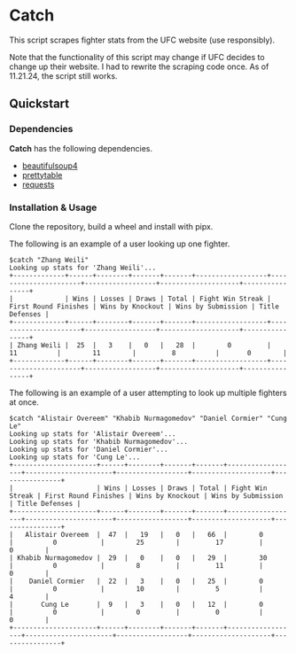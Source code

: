 # Catch

This script scrapes fighter stats from the UFC website (use responsibly).

Note that the functionality of this script may change if UFC decides to change up their website. I had to rewrite the scraping code once. As of 11.21.24, the script still works.

## Quickstart

### Dependencies

**Catch** has the following dependencies.

* [beautifulsoup4](https://code.launchpad.net/beautifulsoup)
* [prettytable](https://github.com/prettytable/prettytable)
* [requests](https://github.com/psf/requests)

### Installation & Usage

Clone the repository, build a wheel and install with pipx.

The following is an example of a user looking up one fighter.

```
$catch "Zhang Weili"
Looking up stats for 'Zhang Weili'...
+-------------+------+--------+-------+-------+------------------+----------------------+------------------+--------------------+----------------+
|             | Wins | Losses | Draws | Total | Fight Win Streak | First Round Finishes | Wins by Knockout | Wins by Submission | Title Defenses |
+-------------+------+--------+-------+-------+------------------+----------------------+------------------+--------------------+----------------+
| Zhang Weili |  25  |   3    |   0   |   28  |        0         |          11          |        11        |         8          |       0        |
+-------------+------+--------+-------+-------+------------------+----------------------+------------------+--------------------+----------------+
```

The following is an example of a user attempting to look up multiple fighters at once.

```
$catch "Alistair Overeem" "Khabib Nurmagomedov" "Daniel Cormier" "Cung Le"
Looking up stats for 'Alistair Overeem'...
Looking up stats for 'Khabib Nurmagomedov'...
Looking up stats for 'Daniel Cormier'...
Looking up stats for 'Cung Le'...
+---------------------+------+--------+-------+-------+------------------+----------------------+------------------+--------------------+----------------+
|                     | Wins | Losses | Draws | Total | Fight Win Streak | First Round Finishes | Wins by Knockout | Wins by Submission | Title Defenses |
+---------------------+------+--------+-------+-------+------------------+----------------------+------------------+--------------------+----------------+
|   Alistair Overeem  |  47  |   19   |   0   |   66  |        0         |          0           |        25        |         17         |       0        |
| Khabib Nurmagomedov |  29  |   0    |   0   |   29  |        30        |          0           |        8         |         11         |       0        |
|    Daniel Cormier   |  22  |   3    |   0   |   25  |        0         |          0           |        10        |         5          |       4        |
|       Cung Le       |  9   |   3    |   0   |   12  |        0         |          0           |        0         |         0          |       0        |
+---------------------+------+--------+-------+-------+------------------+----------------------+------------------+--------------------+----------------+
```
